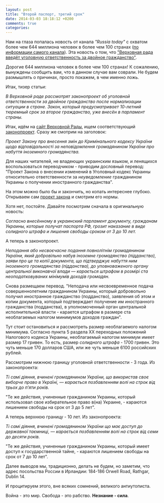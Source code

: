 ```yaml
---
layout: post
title: "Второй паспорт, третий срок"
date: 2014-03-03 18:18:12 +0200
comments: true
categories: 
---
```

Нам на глаза попалась новость от канала _"Russia today"_ с охватом более
чем 644 миллиона человек в более чем 100 странах ([по информации самого
канала](http://rt.com/about-us/)). Эта новость о том, что ["Верховная
рада введёт уголовную ответственность за двойное гражданство"](http://russian.rt.com/article/23484).

Дорогие 644 миллиона человек в более чем 100 странах! К сожалению,
вынуждены сообщить вам, что в данном случае вам соврали. Не будем
размышлять о причинах, просто покажем, в чем именно ложь.

Итак, тизер статьи:

_В Верховной раде рассмотрят законопроект об уголовной ответственности за двойное гражданство после нормализации ситуации в стране. Закон, который предусматривает 10-летний тюремный срок за второе гражданство, уже внесён в парламент страны._

Итак, идём на [сайт Верховной Рады](http://rada.gov.ua), ищем
соответствующий [законопроект](http://w1.c1.rada.gov.ua/pls/zweb2/webproc4_1?pf3511=49734). Сразу же смотрим на заголовок:

_Проект Закону про внесення змін до Кримінального кодексу України щодо відповідальності за неповідомлення громадянином України про набуття іноземного громадянства._

Для наших читателей, не владеющих украинским языком, и ленящихся
воспользоваться переводчиком - приводим дословный перевод: "Проект
Закона о внесении изменений в Уголовный кодекс Украины относительно
ответственности за _неуведомление_ гражданином Украины о получении
иностранного гражданства".

На этом можно было бы и закончить, но копать интереснее глубоко.
Открываем сам [проект закона](http://w1.c1.rada.gov.ua/pls/zweb2/webproc34?id=&pf3511=49734&pf35401=290953) и смотрим его нормы.

Хотя нет, постойте. Давайте посмотрим сначала в оригинальную новость:

_Согласно внесённому в украинский парламент документу, гражданам
Украины, которые получат паспорта РФ, грозит наказание в виде солидного
штрафа и лишения свободы сроком от 3 до 10 лет._

А теперь в законопроект.

_Неподання або несвоєчасне подання повнолітнім громадянином України, який добровільно набув іноземне громадянство (підданство), заяви про це та копії документа, що підтверджує набуття ним іноземного громадянства (підданства), до уповноваженого органу центральної виконавчої влади —
карається штрафом   в розмірі ста неоподатковуваних мінімумів доходів громадян._

Снова размещаем перевод. "Неподача или несвоевременное подача
совершеннолетним гражданином Украины, который добровольно получил
иностранное гражданство (подданство), заявления об этом и копии
документа, который подтверждает получение им иностранного гражданства
(подданства), в уполномоченный орган центральной исполнительной власти -
карается штрафом в размере ста необлагаемых налогом минимумов доходов
граждан".

Тут стоит остановиться и рассмотреть размер необлагаемого налогом
минимума. Согласно пункта 5 раздела ХХ переходных положений Налогового
кодекса Украины, необлагаемый налогом минимум имеет размер 17 гривен. То
есть, размер _солидного штрафа_ - 1700 гривен. Это чуть меньше 170
долларов США, или же чуть меньше 6100 российских рублей.

Рассмотрим нижнюю границу уголовной ответственности - 3 года. Из
законопроекта:

_Ті самі діяння, вчинені громадянином України, що використав своє виборче право в Україні, —
карається позбавленням   волі   на   строк   від трьох  до п’яти років._

"Те же действия, учиненные гражданином Украины, который использовал свое
избирательное право в(на) Украине, - караются лишением свободы на срок
от 3 до 5 лет".

А теперь верхнюю границу - 10 лет. Из законопроекта:

_Ті самі діяння, вчинені громадянином України що має доступ до державної таємниці, —
карається позбавленням   волі   на   строк   від семи  до десяти років._

"Те же действия, учиненные гражданином Украины, который имеет доступ к
государственной тайне, - караются лишением свободы на срок от 7 до 10
лет".

Далее выводов мы, традиционно, делать не будем, но заметим, что адрес
посольства России в Ирландии: 184-186 Orwell Road, Rathgar, Dublin 14.

И процитируем этого, вне всяких сомнений, великого антиутописта. 

Война - это мир. Свобода - это рабство. **Незнание - сила**.
